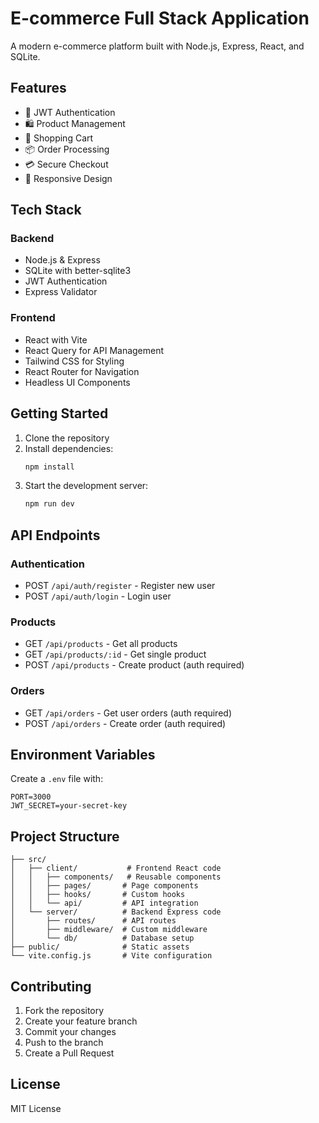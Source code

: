 # E-commerce Full Stack Application

A modern e-commerce platform built with Node.js, Express, React, and SQLite.

## Features

- 🔐 JWT Authentication
- 🛍️ Product Management
- 🛒 Shopping Cart
- 📦 Order Processing
- 💳 Secure Checkout
- 📱 Responsive Design

## Tech Stack

### Backend
- Node.js & Express
- SQLite with better-sqlite3
- JWT Authentication
- Express Validator

### Frontend
- React with Vite
- React Query for API Management
- Tailwind CSS for Styling
- React Router for Navigation
- Headless UI Components

## Getting Started

1. Clone the repository
2. Install dependencies:
   ```bash
   npm install
   ```
3. Start the development server:
   ```bash
   npm run dev
   ```

## API Endpoints

### Authentication
- POST `/api/auth/register` - Register new user
- POST `/api/auth/login` - Login user

### Products
- GET `/api/products` - Get all products
- GET `/api/products/:id` - Get single product
- POST `/api/products` - Create product (auth required)

### Orders
- GET `/api/orders` - Get user orders (auth required)
- POST `/api/orders` - Create order (auth required)

## Environment Variables

Create a `.env` file with:
```
PORT=3000
JWT_SECRET=your-secret-key
```

## Project Structure

```
├── src/
│   ├── client/           # Frontend React code
│   │   ├── components/   # Reusable components
│   │   ├── pages/       # Page components
│   │   ├── hooks/       # Custom hooks
│   │   └── api/         # API integration
│   └── server/          # Backend Express code
│       ├── routes/      # API routes
│       ├── middleware/  # Custom middleware
│       └── db/          # Database setup
├── public/              # Static assets
└── vite.config.js       # Vite configuration
```

## Contributing

1. Fork the repository
2. Create your feature branch
3. Commit your changes
4. Push to the branch
5. Create a Pull Request

## License

MIT License
